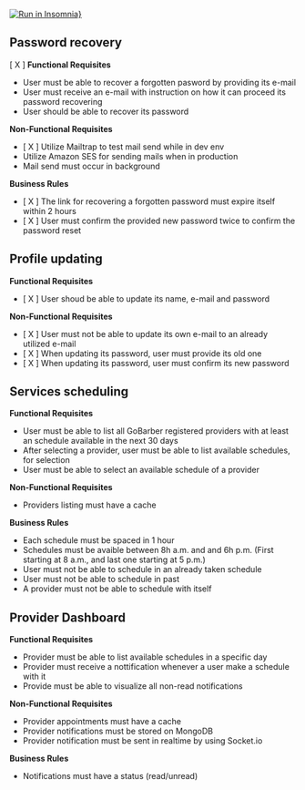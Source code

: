 [![Run in Insomnia}](https://insomnia.rest/images/run.svg)](https://insomnia.rest/run/?label=GoBarber&uri=https%3A%2F%2Fraw.githubusercontent.com%2Fcelso-alexandre%2Fnew_gostack_bootcamp%2Fmaster%2Fgobarber%2Fbackend%2Fassets%2FREADME%2Fapi%2Fgobarber-backend-insomnia.json)

## Password recovery

[ X ] **Functional Requisites**

- User must be able to recover a forgotten pasword by providing its e-mail
- User must receive an e-mail with instruction on how it can proceed its password recovering
- User should be able to recover its password

**Non-Functional Requisites**

- [ X ] Utilize Mailtrap to test mail send while in dev env
- Utilize Amazon SES for sending mails when in production
- Mail send must occur in background

**Business Rules**

- [ X ] The link for recovering a forgotten password must expire itself within 2 hours
- [ X ] User must confirm the provided new password twice to confirm the password reset

## Profile updating

**Functional Requisites**

- [ X ] User shoud be able to update its name, e-mail and password

**Non-Functional Requisites**

- [ X ] User must not be able to update its own e-mail to an already utilized e-mail
- [ X ] When updating its password, user must provide its old one
- [ X ] When updating its password, user must confirm its new password

## Services scheduling

**Functional Requisites**

- User must be able to list all GoBarber registered providers with at least an schedule available in the next 30 days
- After selecting a provider, user must be able to list available schedules, for selection
- User must be able to select an available schedule of a provider

**Non-Functional Requisites**

- Providers listing must have a cache

**Business Rules**

- Each schedule must be spaced in 1 hour
- Schedules must be avaible between 8h a.m. and and 6h p.m. (First starting at 8 a.m., and last one starting at 5 p.m.)
- User must not be able to schedule in an already taken schedule
- User must not be able to schedule in past
- A provider must not be able to schedule with itself

## Provider Dashboard

**Functional Requisites**

- Provider must be able to list available schedules in a specific day
- Provider must receive a nottification whenever a user make a schedule with it
- Provide must be able to visualize all non-read notifications

**Non-Functional Requisites**

- Provider appointments must have a cache
- Provider notifications must be stored on MongoDB
- Provider notification must be sent in realtime by using Socket.io

**Business Rules**

- Notifications must have a status (read/unread)
